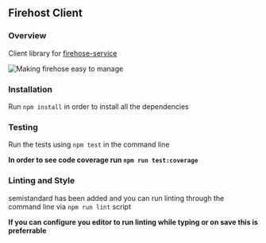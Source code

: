 ## Firehost Client

### Overview
Client library for [firehose-service](https://bitbucket.org/inindca/firehose-service)

![Making firehose easy to manage](http://i.giphy.com/TVJzpTzptvxDi.gif)

### Installation
Run `npm install` in order to install all the dependencies

### Testing
Run the tests using `npm test` in the command line

**In order to see code coverage run `npm run test:coverage`**

### Linting and Style
semistandard has been added and you can run linting through the command line via `npm run lint` script

**If you can configure you editor to run linting while typing or on save this is preferrable**